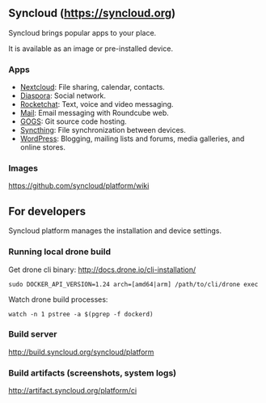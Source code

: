 ## Syncloud (https://syncloud.org)

Syncloud brings popular apps to your place.

It is available as an image or pre-installed device.

### Apps

* [Nextcloud](https://nextcloud.com/): File sharing, calendar, contacts.
* [Diaspora](https://diasporafoundation.org/): Social network.
* [Rocketchat](https://rocket.chat/): Text, voice and video messaging.
* [Mail](https://roundcube.net/): Email messaging with Roundcube web.
* [GOGS](https://gogs.io/): Git source code hosting.
* [Syncthing](https://syncthing.net/): File synchronization between devices.
* [WordPress](https://wordpress.org/): Blogging, mailing lists and forums, media galleries, and online stores.

### Images

https://github.com/syncloud/platform/wiki

## For developers

Syncloud platform manages the installation and device settings.

### Running local drone build

Get drone cli binary: http://docs.drone.io/cli-installation/
````
sudo DOCKER_API_VERSION=1.24 arch=[amd64|arm] /path/to/cli/drone exec
````

Watch drone build processes:
````
watch -n 1 pstree -a $(pgrep -f dockerd)
````

### Build server

http://build.syncloud.org/syncloud/platform

### Build artifacts (screenshots, system logs)

http://artifact.syncloud.org/platform/ci